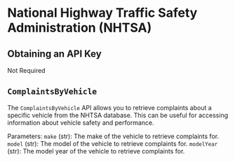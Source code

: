 # National Highway Traffic Safety Administration (NHTSA)

## Obtaining an API Key

Not Required

## `ComplaintsByVehicle`

The `ComplaintsByVehicle` API allows you to retrieve complaints about a specific vehicle from the NHTSA database. This can be useful for accessing information about vehicle safety and performance.

Parameters:
`make` (str): The make of the vehicle to retrieve complaints for.
`model` (str): The model of the vehicle to retrieve complaints for.
`modelYear` (str): The model year of the vehicle to retrieve complaints for.
